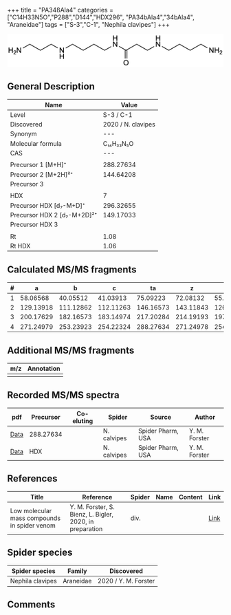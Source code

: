 +++
title = "PA34ßAla4"
categories = ["C14H33N5O","P288","D144","HDX296",
"PA34bAla4","34bAla4",
"Araneidae"]
tags = ["S-3","C-1",
"Nephila clavipes"]
+++

![](/img/PA34bAla4.png)

## General Description

| Name                       | Value              |
|----------------------------|--------------------|
| Level                      | S-3 / C-1          |
| Discovered                 | 2020 / N. clavipes |
| Synonym                    | ---                |
| Molecular formula          | C₁₄H₃₃N₅O                   |
| CAS                        | ---                |
|                            |                    |
| Precursor 1 [M+H]⁺         | 288.27634                   |
| Precursor 2 [M+2H]²⁺       | 144.64208                   |
| Precursor 3                |                    |
|                            |                    |
| HDX                        | 7                   |
| Precursor HDX   [d₇-M+D]⁺   | 296.32655                   |
| Precursor HDX 2 [d₇-M+2D]²⁺ | 149.17033                   |
| Precursor HDX 3            |                    |
|                            |                    |
| Rt                         | 1.08                   |
| Rt HDX                     | 1.06                   |

## Calculated MS/MS fragments

| # | a         | b         | c         | ta        | z         | y         | tz        |
|---|-----------|-----------|-----------|-----------|-----------|-----------|-----------|
| 1 | 58.06568 | 40.05512 | 41.03913 | 75.09223 | 72.08132 | 55.05477 | 89.10787 |
| 2 | 129.13918 | 111.12862 | 112.11263 | 146.16573 | 143.11843 | 126.09188 | 160.14498 |
| 3 | 200.17629 | 182.16573 | 183.14974 | 217.20284 | 214.19193 | 197.16538 | 231.21848 |
| 4 | 271.24979 | 253.23923 | 254.22324 | 288.27634 | 271.24978 | 254.22323 | 288.27633 |

## Additional MS/MS fragments

| m/z | Annotation |
|-----|------------|
|     |            |

## Recorded MS/MS spectra

| pdf                                             | Precursor | Co-eluting | Spider      | Source                       | Author        |
|-------------------------------------------------|-----------|------------|-------------|------------------------------|---------------|
| [Data](/pdf/N-clavipes/288_PA34bAla4_PA43bAla4_Nc.pdf) | 288.27634 |           | N. calvipes | Spider Pharm, USA | Y. M. Forster |
| [Data](/pdf/N-clavipes/288_PA34bAla4_PA43bAla4_Nc_HDX.pdf) | HDX |           | N. calvipes | Spider Pharm, USA | Y. M. Forster |


## References

| Title | Reference | Spider | Name | Content | Link |
|-------|-----------|--------|------|---------|------|
| Low molecular mass compounds in spider venom      | Y. M. Forster, S. Bienz, L. Bigler, 2020, in preparation          | div.       |   |   | [Link](unknown) |

## Spider species

| Spider species     | Family     | Discovered           |
|--------------------|------------|----------------------|
| Nephila clavipes | Araneidae | 2020 / Y. M. Forster |


## Comments